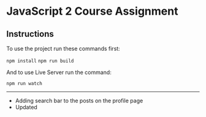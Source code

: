 # JavaScript 2 Course Assignment

## Instructions

To use the project run these commands first:

`npm install`
`npm run build`

And to use Live Server run the command:

`npm run watch`

---

- Adding search bar to the posts on the profile page
- Updated

